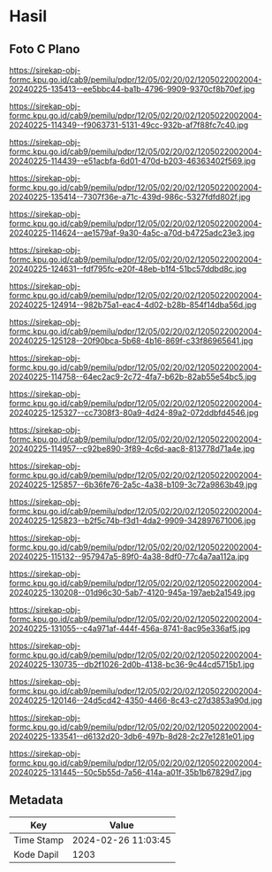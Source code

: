 # Hasil

## Foto C Plano

https://sirekap-obj-formc.kpu.go.id/cab9/pemilu/pdpr/12/05/02/20/02/1205022002004-20240225-135413--ee5bbc44-ba1b-4796-9909-9370cf8b70ef.jpg

https://sirekap-obj-formc.kpu.go.id/cab9/pemilu/pdpr/12/05/02/20/02/1205022002004-20240225-114349--f9063731-5131-49cc-932b-af7f88fc7c40.jpg

https://sirekap-obj-formc.kpu.go.id/cab9/pemilu/pdpr/12/05/02/20/02/1205022002004-20240225-114439--e51acbfa-6d01-470d-b203-46363402f569.jpg

https://sirekap-obj-formc.kpu.go.id/cab9/pemilu/pdpr/12/05/02/20/02/1205022002004-20240225-135414--7307f36e-a71c-439d-986c-5327fdfd802f.jpg

https://sirekap-obj-formc.kpu.go.id/cab9/pemilu/pdpr/12/05/02/20/02/1205022002004-20240225-114624--ae1579af-9a30-4a5c-a70d-b4725adc23e3.jpg

https://sirekap-obj-formc.kpu.go.id/cab9/pemilu/pdpr/12/05/02/20/02/1205022002004-20240225-124631--fdf795fc-e20f-48eb-b1f4-51bc57ddbd8c.jpg

https://sirekap-obj-formc.kpu.go.id/cab9/pemilu/pdpr/12/05/02/20/02/1205022002004-20240225-124914--982b75a1-eac4-4d02-b28b-854f14dba56d.jpg

https://sirekap-obj-formc.kpu.go.id/cab9/pemilu/pdpr/12/05/02/20/02/1205022002004-20240225-125128--20f90bca-5b68-4b16-869f-c33f86965641.jpg

https://sirekap-obj-formc.kpu.go.id/cab9/pemilu/pdpr/12/05/02/20/02/1205022002004-20240225-114758--64ec2ac9-2c72-4fa7-b62b-82ab55e54bc5.jpg

https://sirekap-obj-formc.kpu.go.id/cab9/pemilu/pdpr/12/05/02/20/02/1205022002004-20240225-125327--cc7308f3-80a9-4d24-89a2-072ddbfd4546.jpg

https://sirekap-obj-formc.kpu.go.id/cab9/pemilu/pdpr/12/05/02/20/02/1205022002004-20240225-114957--c92be890-3f89-4c6d-aac8-813778d71a4e.jpg

https://sirekap-obj-formc.kpu.go.id/cab9/pemilu/pdpr/12/05/02/20/02/1205022002004-20240225-125857--6b36fe76-2a5c-4a38-b109-3c72a9863b49.jpg

https://sirekap-obj-formc.kpu.go.id/cab9/pemilu/pdpr/12/05/02/20/02/1205022002004-20240225-125823--b2f5c74b-f3d1-4da2-9909-342897671006.jpg

https://sirekap-obj-formc.kpu.go.id/cab9/pemilu/pdpr/12/05/02/20/02/1205022002004-20240225-115132--957947a5-89f0-4a38-8df0-77c4a7aa112a.jpg

https://sirekap-obj-formc.kpu.go.id/cab9/pemilu/pdpr/12/05/02/20/02/1205022002004-20240225-130208--01d96c30-5ab7-4120-945a-197aeb2a1549.jpg

https://sirekap-obj-formc.kpu.go.id/cab9/pemilu/pdpr/12/05/02/20/02/1205022002004-20240225-131055--c4a971af-444f-456a-8741-8ac95e336af5.jpg

https://sirekap-obj-formc.kpu.go.id/cab9/pemilu/pdpr/12/05/02/20/02/1205022002004-20240225-130735--db2f1026-2d0b-4138-bc36-9c44cd5715b1.jpg

https://sirekap-obj-formc.kpu.go.id/cab9/pemilu/pdpr/12/05/02/20/02/1205022002004-20240225-120146--24d5cd42-4350-4466-8c43-c27d3853a90d.jpg

https://sirekap-obj-formc.kpu.go.id/cab9/pemilu/pdpr/12/05/02/20/02/1205022002004-20240225-133541--d6132d20-3db6-497b-8d28-2c27e1281e01.jpg

https://sirekap-obj-formc.kpu.go.id/cab9/pemilu/pdpr/12/05/02/20/02/1205022002004-20240225-131445--50c5b55d-7a56-414a-a01f-35b1b67829d7.jpg


## Metadata

| Key        | Value               |
| ---------- | ------------------- |
| Time Stamp | 2024-02-26 11:03:45 |
| Kode Dapil | 1203                |




